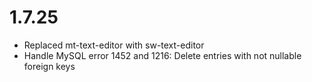 # 1.7.25
- Replaced mt-text-editor with sw-text-editor
- Handle MySQL error 1452 and 1216: Delete entries with not nullable foreign keys